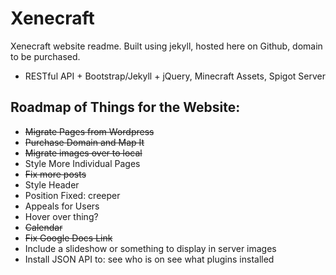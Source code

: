 Xenecraft
=====

Xenecraft website readme. Built using jekyll, hosted here on Github, domain to be purchased. 
* RESTful API + Bootstrap/Jekyll + jQuery, Minecraft Assets, Spigot Server

Roadmap of Things for the Website:
-----
* ~~Migrate Pages from Wordpress~~
* ~~Purchase Domain and Map It~~
* ~~Migrate images over to local~~
* Style More Individual Pages
* ~~Fix more posts~~
* Style Header
* Position Fixed: creeper
* Appeals for Users
* Hover over thing?
* ~~Calendar~~
* ~~Fix Google Docs Link~~
* Include a slideshow or something to display in server images
* Install JSON API to: 
see who is on
see what plugins installed




